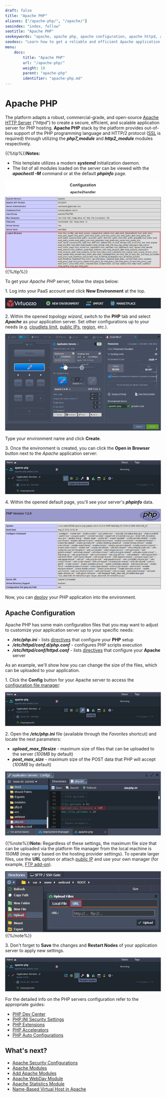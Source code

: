 ```yaml
---
draft: false
title: "Apache PHP"
aliases: ["/apache-php/", "/apache/"]
seoindex: "index, follow"
seotitle: "Apache PHP"
seokeywords: "apache, apache php, apache configuration, apache httpd, apache server, php application server, php hosting, create apache, apache php server, install apache php, apache application server, php application server, configure apache php"
seodesc: "Learn how to get a reliable and efficient Apache application server for PHP hosting in the cloud. Install and configure Apache PHP with ease, using the platform great UI."
menu:
    docs:
        title: "Apache PHP"
        url: "/apache-php/"
        weight: 10
        parent: "apache-php"
        identifier: "apache-php.md"
---
```


# Apache PHP

The platform adapts a robust, commercial-grade, and open-source [Apache HTTP Server](https://httpd.apache.org/) ("*httpd*") to create a secure, efficient, and scalable application server for PHP hosting. **Apache PHP** stack by the platform provides out-of-box support of the PHP programming language and HTTP/2  protocol ([SSL](/secure-sockets-layer/) is required) through utilizing the ***php7_module*** and ***http2_module*** modules respectively.

{{%tip%}}**Notes:**

- This template utilizes a modern ***systemd*** initialization daemon.
- The list of all modules loaded on the server can be viewed with the ***apachectl -M*** command or at the default ***phpinfo*** page.

![phpinfo loaded modules](01-phpinfo-loaded-modules.png){{%/tip%}}

To get your *Apache PHP* server, follow the steps below:

1\. Log into your PaaS account and click **New Environment** at the top.

![new environment button](02-new-environment-button.png)

2\. Within the opened *topology wizard*, switch to the **PHP** tab and select ***Apache*** as your application server. Set other configurations up to your needs (e.g. [cloudlets limit](/automatic-vertical-scaling/), [public IPs](/public-ip/), [region](/environment-regions/), etc.).

![Apache PHP topology wizard](03-apache-php-topology-wizard.png)

Type your environment name and click **Create**.

3\. Once the environment is created, you can click the **Open in Browser** button next to the *Apache* application server:

![Apache PHP open in browser](04-apache-php-open-in-browser.png)

4\. Within the opened default page, you'll see your server's ***phpinfo*** data.

![Apache phpinfo start page](05-apache-phpinfo-start-page.png)

Now, you can [deploy](/deployment-guide/) your PHP application into the environment.


## Apache Configuration

Apache PHP has some main configuration files that you may want to adjust to customize your application server up to your specific needs:

- ***/etc/php.ini*** - lists [directives](https://www.php.net/manual/en/ini.list.php) that configure your **PHP** setup
- ***/etc/httpd/conf.d/php.conf*** - configures PHP scripts execution
- ***/etc/httpd/conf/httpd.conf*** - lists [directives](https://httpd.apache.org/docs/2.4/mod/directives.html) that configure your **Apache** server

As an example, we'll show how you can change the size of the files, which can be uploaded to your application.

1\. Click the **Config** button for your Apache server to access the [configuration file manager](/configuration-file-manager/):

![Apache PHP config button](06-apache-php-config-button.png)

2\. Open the ***/etc/php.ini*** file (available through the *Favorites* shortcut) and locate the next parameters:

* ***upload_max_filesize*** - maximum size of files that can be uploaded to the server (*100MB* by default)
* ***post_max_size*** - maximum size of the POST data that PHP will accept (*100MB* by default)

![Apache adjust php.ini file](07-apache-adjust-phpini-file.png)

{{%note%}}**Note:** Regardless of these settings, the maximum file size that can be uploaded via the platform file manager from the local machine is *150MB* (may vary based on the hosting provider settings). To operate larger files, use the **URL** option or attach [public IP](/public-ip/) and use your own manager (for example, [FTP add-on](/ftp-ftps-support/)).

![file upload via URL](08-file-upload-via-url.png){{%/note%}}

3\. Don't forget to **Save** the changes and **Restart Nodes** of your application server to apply new settings.

![Apache PHP restart nodes](09-apache-php-restart-nodes.png)

For the detailed info on the PHP servers configuration refer to the appropriate guides:

* [PHP Dev Center](/php-center/)
* [PHP.INI Security Settings](/php-security-settings/)
* [PHP Extensions](/php-extensions/)
* [PHP Accelerators](/php-accelerators/)
* [PHP Auto Configurations](/php-auto-configuration/)


## What's next?

* [Apache Security Configurations](/apache-security-configurations/)
* [Apache Modules](/apache-nginx-modules/)
* [Add Apache Modules](/add-apache-modules/)
* [Apache WebDav Module](/apache-webdav-module/)
* [Apache Statistics Module](/apache-statistics-module/)
* [Name-Based Virtual Host in Apache](/name-based-apache-virtual-host/)